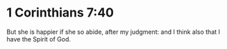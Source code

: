 # 1 Corinthians 7:40

But she is happier if she so abide, after my judgment: and I think also that I have the Spirit of God.